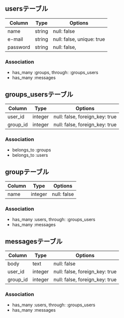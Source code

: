 ## usersテーブル
 |Column|Type|Options|
 |------|----|-------|
 |name|string|null: false|
 |e-mail|string|null: false, unique: true|
 |password|string|null: false,|

 ### Association
- has_many :groups, through: :groups_users
- has_many :messages

## groups_usersテーブル
 |Column|Type|Options|
 |------|----|-------|
 |user_id|integer|null: false, foreign_key: true|
 |group_id|integer|null: false, foreign_key: true|

 ### Association
- belongs_to :groups
- belongs_to :users

## groupテーブル
 |Column|Type|Options|
 |------|----|-------|
 |name|integer|null: false|

 ### Association
- has_many :users, through: :groups_users
- has_many :messages

## messagesテーブル
 |Column|Type|Options|
 |------|----|-------|
 |body|text|null: false|
 |user_id|integer|null: false, foreign_key: true|
 |group_id|integer|null: false, foreign_key: true|

 ### Association
- has_many :users, through: :groups_users
- has_many :messages
